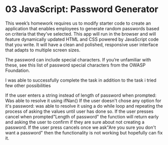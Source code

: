 # 03 JavaScript: Password Generator

This week’s homework requires us to modify starter code to create an application that enables employees to generate random passwords based on criteria that they’ve selected. This app will run in the browser and will feature dynamically updated HTML and CSS powered by JavaScript code that you write. It will have a clean and polished, responsive user interface that adapts to multiple screen sizes.

The password can include special characters. If you’re unfamiliar with these, see this list of password special characters from the OWASP Foundation.

I was able to successfully complete the task in addition to the task i tried few other possibilities

If the user enters a string instead of length of password when prompted: Was able to resolve it using ifNan()
If the user doesn't chose any option for it's password: was able to resolve it using a do while loop and repeating the process of asking the values until user has done so.
If the user presses cancel when prompted"Length of password" the function will return early and asking the user to confirm if they are sure about not creating a password.
If the user press cancels once we ask"Are you sure you don't want a password" then the functionality is not working but hopefully can fix it.
